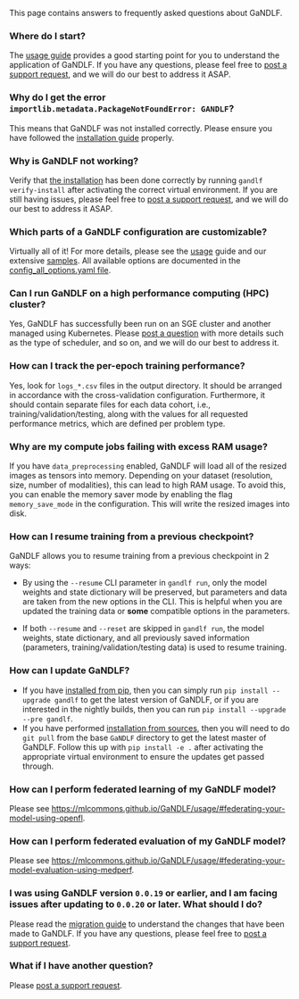 This page contains answers to frequently asked questions about GaNDLF.


### Where do I start?

The [usage guide](https://mlcommons.github.io/GaNDLF/usage) provides a good starting point for you to understand the application of GaNDLF. If you have any questions, please feel free to [post a support request](https://github.com/mlcommons/GaNDLF/issues/new?assignees=&labels=&template=--questions-help-support.md&title=), and we will do our best to address it ASAP.

### Why do I get the error `importlib.metadata.PackageNotFoundError: GANDLF`?

This means that GaNDLF was not installed correctly. Please ensure you have followed the [installation guide](https://mlcommons.github.io/GaNDLF/setup) properly.

### Why is GaNDLF not working?

Verify that [the installation](https://mlcommons.github.io/GaNDLF/setup) has been done correctly by running `gandlf verify-install` after activating the correct virtual environment. If you are still having issues, please feel free to [post a support request](https://github.com/mlcommons/GaNDLF/issues/new?assignees=&labels=&template=--questions-help-support.md&title=), and we will do our best to address it ASAP.

### Which parts of a GaNDLF configuration are customizable?

Virtually all of it! For more details, please see the [usage](https://mlcommons.github.io/GaNDLF/usage) guide and our extensive [samples](https://github.com/mlcommons/GaNDLF/tree/master/samples). All available options are documented in the [config_all_options.yaml file](https://github.com/mlcommons/GaNDLF/blob/master/samples/config_all_options.yaml).

### Can I run GaNDLF on a high performance computing (HPC) cluster?

Yes, GaNDLF has successfully been run on an SGE cluster and another managed using Kubernetes. Please [post a question](https://github.com/mlcommons/GaNDLF/issues/new?assignees=&labels=&template=--questions-help-support.md&title=) with more details such as the type of scheduler, and so on, and we will do our best to address it.

### How can I track the per-epoch training performance?

Yes, look for `logs_*.csv` files in the output directory. It should be arranged in accordance with the cross-validation configuration. Furthermore, it  should contain separate files for each data cohort, i.e., training/validation/testing, along with the values for all requested performance metrics, which are defined per problem type.

### Why are my compute jobs failing with excess RAM usage?

If you have `data_preprocessing` enabled, GaNDLF will load all of the resized images as tensors into memory. Depending on your dataset (resolution, size, number of modalities), this can lead to high RAM usage. To avoid this, you can enable the memory saver mode by enabling the flag `memory_save_mode` in the configuration. This will write the resized images into disk.

### How can I resume training from a previous checkpoint?

GaNDLF allows you to resume training from a previous checkpoint in 2 ways:
- By using the `--resume` CLI parameter in `gandlf run`, only the model weights and state dictionary will be preserved, but parameters and data are taken from the new options in the CLI. This is helpful when you are updated the training data or **some** compatible options in the parameters.
<!-- TODO: Is that true? Do we resume run if both flags are False??-->
- If both `--resume` and `--reset` are skipped in `gandlf run`, the model weights, state dictionary, and all previously saved information (parameters, training/validation/testing data) is used to resume training.

### How can I update GaNDLF?

- If you have [installed from pip](./setup.md), then you can simply run `pip install --upgrade gandlf` to get the latest version of GaNDLF, or if you are interested in the nightly builds, then you can run `pip install --upgrade --pre gandlf`.
- If you have performed [installation from sources](./extending.md), then you will need to do `git pull` from the base `GaNDLF` directory to get the latest master of GaNDLF. Follow this up with `pip install -e .` after activating the appropriate virtual environment to ensure the updates get passed through.

### How can I perform federated learning of my GaNDLF model?

Please see https://mlcommons.github.io/GaNDLF/usage/#federating-your-model-using-openfl.

### How can I perform federated evaluation of my GaNDLF model?

Please see https://mlcommons.github.io/GaNDLF/usage/#federating-your-model-evaluation-using-medperf.

### I was using GaNDLF version `0.0.19` or earlier, and I am facing issues after updating to `0.0.20` or later. What should I do?

Please read the [migration guide](https://mlcommons.github.io/GaNDLF/migration_guide) to understand the changes that have been made to GaNDLF. If you have any questions, please feel free to [post a support request](https://github.com/mlcommons/GaNDLF/issues/new?assignees=&labels=&template=--questions-help-support.md&title=).

### What if I have another question?

Please [post a support request](https://github.com/mlcommons/GaNDLF/issues/new?assignees=&labels=&template=--questions-help-support.md&title=).
